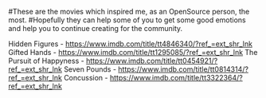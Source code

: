 #These are the movies which inspired me, as an OpenSource person, the most. 
#Hopefully they can help some of you to get some good emotions and help you to continue creating for the community.


Hidden Figures - https://www.imdb.com/title/tt4846340/?ref_=ext_shr_lnk
Gifted Hands - https://www.imdb.com/title/tt1295085/?ref_=ext_shr_lnk
The Pursuit of Happyness - https://www.imdb.com/title/tt0454921/?ref_=ext_shr_lnk
Seven Pounds - https://www.imdb.com/title/tt0814314/?ref_=ext_shr_lnk
Concussion - https://www.imdb.com/title/tt3322364/?ref_=ext_shr_lnk
